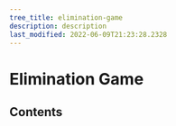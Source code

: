 ```yaml
---
tree_title: elimination-game
description: description
last_modified: 2022-06-09T21:23:28.2328
---
```


# Elimination Game

## Contents
